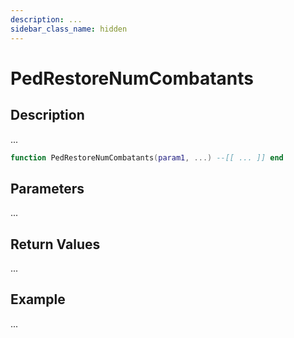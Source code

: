 ```yaml
---
description: ...
sidebar_class_name: hidden
---
```


# PedRestoreNumCombatants

## Description

...

```lua
function PedRestoreNumCombatants(param1, ...) --[[ ... ]] end
```

## Parameters

...

## Return Values

...

## Example

...

